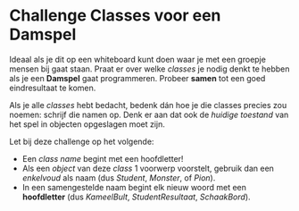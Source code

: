 # Challenge Classes voor een Damspel



Ideaal als je dit op een whiteboard kunt doen waar je met een groepje mensen bij gaat staan. Praat er over welke _classes_ je nodig denkt te hebben als je een **Damspel** gaat programmeren. Probeer **samen** tot een goed eindresultaat te komen.


Als je alle *classes* hebt bedacht, bedenk dán hoe je die classes precies zou noemen: schrijf die namen op. Denk er aan dat ook de *huidige toestand* van het spel in objecten opgeslagen moet zijn.  



Let bij deze challenge op het volgende:
+ Een *class name* begint met een hoofdletter!
+ Als een *object* van deze *class* 1 voorwerp voorstelt, gebruik dan een  *enkelvoud* als naam (dus *Student*, *Monster*, of *Pion*).
+ In een samengestelde naam begint elk nieuw woord met een **hoofdletter** (dus *KameelBult*, *StudentResultaat*, *SchaakBord*).

